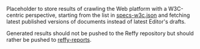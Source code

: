 Placeholder to store results of crawling the Web platform with a W3C-centric
perspective, starting from the list in [specs-w3c.json](https://github.com/tidoust/reffy/blob/master/specs-w3c.json)
and fetching latest published versions of documents instead of latest Editor's drafts.

Generated results should not be pushed to the Reffy repository but should
rather be pushed to [reffy-reports](https://github.com/tidoust/reffy-reports).